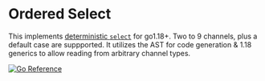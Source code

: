 # Ordered Select

This implements [deterministic `select`](https://www.sethvargo.com/what-id-like-to-see-in-go-2/#deterministic-select) for go1.18+.
Two to 9 channels, plus a default case are suppported. It utilizes the AST for code generation & 1.18 generics to allow reading from
arbitrary channel types.

[![Go Reference](https://pkg.go.dev/badge/jonwillia.ms/oselect.svg)](https://pkg.go.dev/jonwillia.ms/oselect)